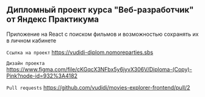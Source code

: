 ## Дипломный проект курса "Веб-разработчик" от Яндекс Практикума
Приложение на React с поиском фильмов и возможностью сохранять их в личном кабинете

`Ссылка на проект` https://vudidi-diplom.nomoreparties.sbs

`Дизайн проекта` https://www.figma.com/file/cKGqcX3NFbx5y6jyvX306V/Diploma-(Copy)-Pink?node-id=932%3A4182

`Pull requests` https://github.com/vudidi/movies-explorer-frontend/pull/2
